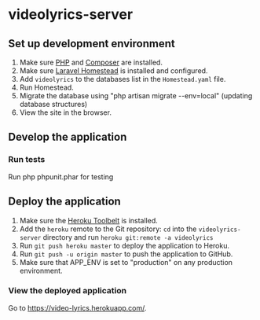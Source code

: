 videolyrics-server
==================

## Set up development environment
1. Make sure [PHP](http://php.net) and [Composer](https://getcomposer.org) are installed.
2. Make sure [Laravel Homestead](http://laravel.com/docs/homestead) is installed and configured.
3. Add `videolyrics` to the databases list in the `Homestead.yaml` file.
4. Run Homestead.
5. Migrate the database using "php artisan migrate --env=local" (updating database structures)
7. View the site in the browser.

## Develop the application
### Run tests
Run php phpunit.phar for testing

## Deploy the application
1. Make sure the [Heroku Toolbelt](https://toolbelt.heroku.com) is installed.
2. Add the `heroku` remote to the Git repository: `cd` into the `videolyrics-server` directory and run `heroku git:remote -a videolyrics`
3. Run `git push heroku master` to deploy the application to Heroku.
4. Run `git push -u origin master` to push the application to GitHub.
4. Make sure that APP_ENV is set to "production" on any production environment.

### View the deployed application
Go to https://video-lyrics.herokuapp.com/.